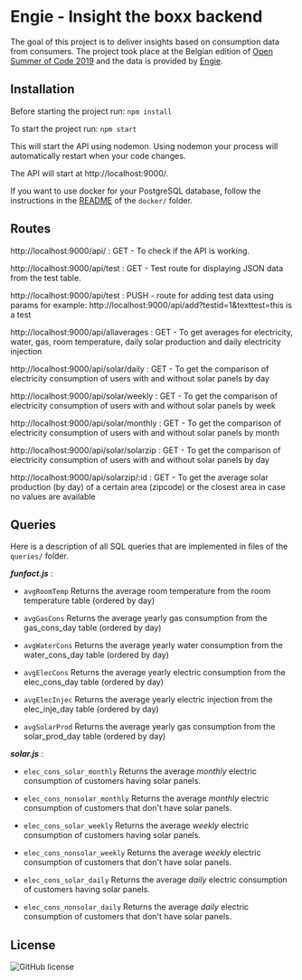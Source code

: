 # Engie - Insight the boxx backend

The goal of this project is to deliver insights based on consumption data from consumers.
The project took place at the Belgian edition of [Open Summer of Code 2019](https://2019.summerofcode.be/) and the data is provided by [Engie](https://www.engie-electrabel.be/fr/). 

## Installation
Before starting the project run: 
``` npm install ```

To start the project run:
```npm start```

This will start the API using nodemon. Using nodemon your process will automatically restart when your code changes.

The API will start at http://localhost:9000/.

If you want to use docker for your PostgreSQL database, follow the instructions in the [README](https://github.com/oSoc19/engie-dataoverload-backend/blob/master/docker/README.md) of the `docker/` folder.

## Routes

http://localhost:9000/api/ : GET - To check if the API is working.

http://localhost:9000/api/test : GET - Test route for displaying JSON data from the test table.

http://localhost:9000/api/test : PUSH - route for adding test data using params for example: http://localhost:9000/api/add?testid=1&texttest=this is a test

http://localhost:9000/api/allaverages : GET - To get averages for electricity, water, gas, room temperature, daily solar production and daily electricity injection

http://localhost:9000/api/solar/daily : GET - To get the comparison of electricity consumption of users with and without solar panels by day

http://localhost:9000/api/solar/weekly : GET - To get the comparison of electricity consumption of users with and without solar panels by week

http://localhost:9000/api/solar/monthly : GET - To get the comparison of electricity consumption of users with and without solar panels by month

http://localhost:9000/api/solar/solarzip : GET - To get the comparison of electricity consumption of users with and without solar panels by day

http://localhost:9000/api/solarzip/:id : GET - To get the average solar production (by day) of a certain area (zipcode) or the closest area in case no values are available

## Queries
Here is a description of all SQL queries that are implemented in files of the `queries/` folder.


**_funfact.js_**  :

  - `avgRoomTemp` Returns the average room temperature from the room temperature table (ordered by day)
  
  - `avgGasCons` Returns the average yearly gas consumption from the gas_cons_day table (ordered by day)
  
  - `avgWaterCons` Returns the average yearly water consumption from the water_cons_day table (ordered by day)
  
  - `avgElecCons` Returns the average yearly electric consumption from the elec_cons_day table (ordered by day)
  
  - `avgElecInjec` Returns the average yearly electric injection from the elec_inje_day table (ordered by day)
  
  - `avgSolarProd` Returns the average yearly gas consumption from the solar_prod_day table (ordered by day)
  
**_solar.js_**  :

  - `elec_cons_solar_monthly` Returns the average *monthly* electric consumption of customers having solar panels.
  
  - `elec_cons_nonsolar_monthly` Returns the average *monthly* electric consumption of customers that don't have solar panels.
  
  - `elec_cons_solar_weekly` Returns the average *weekly* electric consumption of customers having solar panels.
  
  - `elec_cons_nonsolar_weekly` Returns the average *weekly* electric consumption of customers that don't have solar panels.
  
  - `elec_cons_solar_daily` Returns the average *daily* electric consumption of customers having solar panels.
  
  - `elec_cons_nonsolar_daily` Returns the average *daily* electric consumption of customers that don't have solar panels.

## License
![GitHub license](https://img.shields.io/badge/license-MIT-blue.svg)
